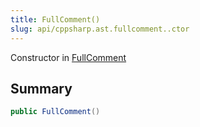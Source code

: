 ```yaml
---
title: FullComment()
slug: api/cppsharp.ast.fullcomment..ctor
---
```

Constructor in [FullComment](/api/cppsharp/ast/fullcomment)

## Summary



```csharp
public FullComment()
```


